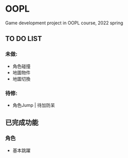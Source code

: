# OOPL
Game development project in OOPL course, 2022 spring

## TO DO LIST

### 未做:
* 角色碰撞
* 地圖物件
* 地圖切換

### 待修:
* 角色Jump | 待加防呆

## 已完成功能
### 角色
* 基本跳躍